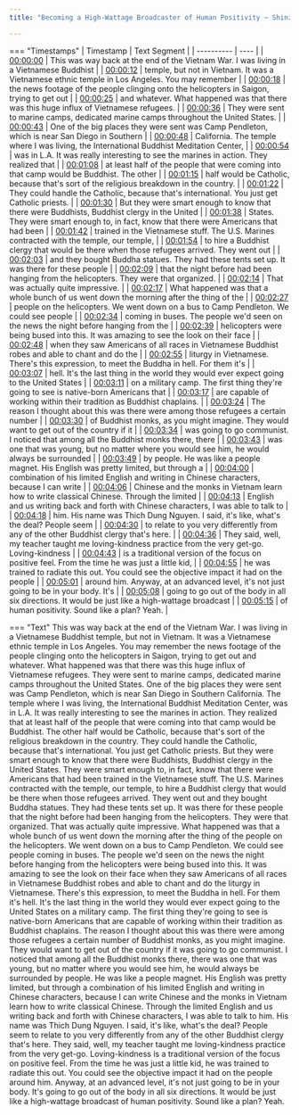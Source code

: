 ```yaml
---
title: "Becoming a High-Wattage Broadcaster of Human Positivity ~ Shinzen Young"

---
```

=== "Timestamps"
    | Timestamp | Text Segment |
    | ---------- | ----  |
    | [00:00:00](https://www.youtube.com/watch?v=-KFJYzPYDfA&t=0) |  This was way back at the end of the Vietnam War. I was living in a Vietnamese Buddhist |
    | [00:00:12](https://www.youtube.com/watch?v=-KFJYzPYDfA&t=12) |  temple, but not in Vietnam. It was a Vietnamese ethnic temple in Los Angeles. You may remember |
    | [00:00:18](https://www.youtube.com/watch?v=-KFJYzPYDfA&t=18) |  the news footage of the people clinging onto the helicopters in Saigon, trying to get out |
    | [00:00:25](https://www.youtube.com/watch?v=-KFJYzPYDfA&t=25) |  and whatever. What happened was that there was this huge influx of Vietnamese refugees. |
    | [00:00:36](https://www.youtube.com/watch?v=-KFJYzPYDfA&t=36) |  They were sent to marine camps, dedicated marine camps throughout the United States. |
    | [00:00:43](https://www.youtube.com/watch?v=-KFJYzPYDfA&t=43) |  One of the big places they were sent was Camp Pendleton, which is near San Diego in Southern |
    | [00:00:48](https://www.youtube.com/watch?v=-KFJYzPYDfA&t=48) |  California. The temple where I was living, the International Buddhist Meditation Center, |
    | [00:00:54](https://www.youtube.com/watch?v=-KFJYzPYDfA&t=54) |  was in L.A. It was really interesting to see the marines in action. They realized that |
    | [00:01:08](https://www.youtube.com/watch?v=-KFJYzPYDfA&t=68) |  at least half of the people that were coming into that camp would be Buddhist. The other |
    | [00:01:15](https://www.youtube.com/watch?v=-KFJYzPYDfA&t=75) |  half would be Catholic, because that's sort of the religious breakdown in the country. |
    | [00:01:22](https://www.youtube.com/watch?v=-KFJYzPYDfA&t=82) |  They could handle the Catholic, because that's international. You just get Catholic priests. |
    | [00:01:30](https://www.youtube.com/watch?v=-KFJYzPYDfA&t=90) |  But they were smart enough to know that there were Buddhists, Buddhist clergy in the United |
    | [00:01:38](https://www.youtube.com/watch?v=-KFJYzPYDfA&t=98) |  States. They were smart enough to, in fact, know that there were Americans that had been |
    | [00:01:42](https://www.youtube.com/watch?v=-KFJYzPYDfA&t=102) |  trained in the Vietnamese stuff. The U.S. Marines contracted with the temple, our temple, |
    | [00:01:54](https://www.youtube.com/watch?v=-KFJYzPYDfA&t=114) |  to hire a Buddhist clergy that would be there when those refugees arrived. They went out |
    | [00:02:03](https://www.youtube.com/watch?v=-KFJYzPYDfA&t=123) |  and they bought Buddha statues. They had these tents set up. It was there for these people |
    | [00:02:09](https://www.youtube.com/watch?v=-KFJYzPYDfA&t=129) |  that the night before had been hanging from the helicopters. They were that organized. |
    | [00:02:14](https://www.youtube.com/watch?v=-KFJYzPYDfA&t=134) |  That was actually quite impressive. |
    | [00:02:17](https://www.youtube.com/watch?v=-KFJYzPYDfA&t=137) |  What happened was that a whole bunch of us went down the morning after the thing of the |
    | [00:02:27](https://www.youtube.com/watch?v=-KFJYzPYDfA&t=147) |  people on the helicopters. We went down on a bus to Camp Pendleton. We could see people |
    | [00:02:34](https://www.youtube.com/watch?v=-KFJYzPYDfA&t=154) |  coming in buses. The people we'd seen on the news the night before hanging from the |
    | [00:02:39](https://www.youtube.com/watch?v=-KFJYzPYDfA&t=159) |  helicopters were being bused into this. It was amazing to see the look on their face |
    | [00:02:48](https://www.youtube.com/watch?v=-KFJYzPYDfA&t=168) |  when they saw Americans of all races in Vietnamese Buddhist robes and able to chant and do the |
    | [00:02:55](https://www.youtube.com/watch?v=-KFJYzPYDfA&t=175) |  liturgy in Vietnamese. There's this expression, to meet the Buddha in hell. For them it's |
    | [00:03:07](https://www.youtube.com/watch?v=-KFJYzPYDfA&t=187) |  hell. It's the last thing in the world they would ever expect going to the United States |
    | [00:03:11](https://www.youtube.com/watch?v=-KFJYzPYDfA&t=191) |  on a military camp. The first thing they're going to see is native-born Americans that |
    | [00:03:17](https://www.youtube.com/watch?v=-KFJYzPYDfA&t=197) |  are capable of working within their tradition as Buddhist chaplains. |
    | [00:03:24](https://www.youtube.com/watch?v=-KFJYzPYDfA&t=204) |  The reason I thought about this was there were among those refugees a certain number |
    | [00:03:30](https://www.youtube.com/watch?v=-KFJYzPYDfA&t=210) |  of Buddhist monks, as you might imagine. They would want to get out of the country if it |
    | [00:03:34](https://www.youtube.com/watch?v=-KFJYzPYDfA&t=214) |  was going to go communist. I noticed that among all the Buddhist monks there, there |
    | [00:03:43](https://www.youtube.com/watch?v=-KFJYzPYDfA&t=223) |  was one that was young, but no matter where you would see him, he would always be surrounded |
    | [00:03:49](https://www.youtube.com/watch?v=-KFJYzPYDfA&t=229) |  by people. He was like a people magnet. His English was pretty limited, but through a |
    | [00:04:00](https://www.youtube.com/watch?v=-KFJYzPYDfA&t=240) |  combination of his limited English and writing in Chinese characters, because I can write |
    | [00:04:06](https://www.youtube.com/watch?v=-KFJYzPYDfA&t=246) |  Chinese and the monks in Vietnam learn how to write classical Chinese. Through the limited |
    | [00:04:13](https://www.youtube.com/watch?v=-KFJYzPYDfA&t=253) |  English and us writing back and forth with Chinese characters, I was able to talk to |
    | [00:04:18](https://www.youtube.com/watch?v=-KFJYzPYDfA&t=258) |  him. His name was Thich Dung Nguyen. I said, it's like, what's the deal? People seem |
    | [00:04:30](https://www.youtube.com/watch?v=-KFJYzPYDfA&t=270) |  to relate to you very differently from any of the other Buddhist clergy that's here. |
    | [00:04:36](https://www.youtube.com/watch?v=-KFJYzPYDfA&t=276) |  They said, well, my teacher taught me loving-kindness practice from the very get-go. Loving-kindness |
    | [00:04:43](https://www.youtube.com/watch?v=-KFJYzPYDfA&t=283) |  is a traditional version of the focus on positive feel. From the time he was just a little kid, |
    | [00:04:55](https://www.youtube.com/watch?v=-KFJYzPYDfA&t=295) |  he was trained to radiate this out. You could see the objective impact it had on the people |
    | [00:05:01](https://www.youtube.com/watch?v=-KFJYzPYDfA&t=301) |  around him. Anyway, at an advanced level, it's not just going to be in your body. It's |
    | [00:05:08](https://www.youtube.com/watch?v=-KFJYzPYDfA&t=308) |  going to go out of the body in all six directions. It would be just like a high-wattage broadcast |
    | [00:05:15](https://www.youtube.com/watch?v=-KFJYzPYDfA&t=315) |  of human positivity. Sound like a plan? Yeah. |

=== "Text"
     This was way back at the end of the Vietnam War. I was living in a Vietnamese Buddhist temple, but not in Vietnam. It was a Vietnamese ethnic temple in Los Angeles. You may remember the news footage of the people clinging onto the helicopters in Saigon, trying to get out and whatever. What happened was that there was this huge influx of Vietnamese refugees. They were sent to marine camps, dedicated marine camps throughout the United States. One of the big places they were sent was Camp Pendleton, which is near San Diego in Southern California. The temple where I was living, the International Buddhist Meditation Center, was in L.A. It was really interesting to see the marines in action. They realized that at least half of the people that were coming into that camp would be Buddhist. The other half would be Catholic, because that's sort of the religious breakdown in the country. They could handle the Catholic, because that's international. You just get Catholic priests. But they were smart enough to know that there were Buddhists, Buddhist clergy in the United States. They were smart enough to, in fact, know that there were Americans that had been trained in the Vietnamese stuff. The U.S. Marines contracted with the temple, our temple, to hire a Buddhist clergy that would be there when those refugees arrived. They went out and they bought Buddha statues. They had these tents set up. It was there for these people that the night before had been hanging from the helicopters. They were that organized. That was actually quite impressive. What happened was that a whole bunch of us went down the morning after the thing of the people on the helicopters. We went down on a bus to Camp Pendleton. We could see people coming in buses. The people we'd seen on the news the night before hanging from the helicopters were being bused into this. It was amazing to see the look on their face when they saw Americans of all races in Vietnamese Buddhist robes and able to chant and do the liturgy in Vietnamese. There's this expression, to meet the Buddha in hell. For them it's hell. It's the last thing in the world they would ever expect going to the United States on a military camp. The first thing they're going to see is native-born Americans that are capable of working within their tradition as Buddhist chaplains. The reason I thought about this was there were among those refugees a certain number of Buddhist monks, as you might imagine. They would want to get out of the country if it was going to go communist. I noticed that among all the Buddhist monks there, there was one that was young, but no matter where you would see him, he would always be surrounded by people. He was like a people magnet. His English was pretty limited, but through a combination of his limited English and writing in Chinese characters, because I can write Chinese and the monks in Vietnam learn how to write classical Chinese. Through the limited English and us writing back and forth with Chinese characters, I was able to talk to him. His name was Thich Dung Nguyen. I said, it's like, what's the deal? People seem to relate to you very differently from any of the other Buddhist clergy that's here. They said, well, my teacher taught me loving-kindness practice from the very get-go. Loving-kindness is a traditional version of the focus on positive feel. From the time he was just a little kid, he was trained to radiate this out. You could see the objective impact it had on the people around him. Anyway, at an advanced level, it's not just going to be in your body. It's going to go out of the body in all six directions. It would be just like a high-wattage broadcast of human positivity. Sound like a plan? Yeah.